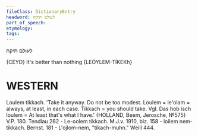 ```yaml
---
fileClass: DictionaryEntry
headword: לעולם תּיקח
part_of_speech: 
etymology: 
tags: 
---
```

לעולם תּיקח

{CEYD}
It's better than nothing {LEÓYLEM-TÍKEKh}

WESTERN
========

Loulem tikkach. 'Take it anyway. Do not be too modest. Loulem = le'olam = always, at least, in each case. Tikkach = you should take. Vgl. Das hob isch loulem = At least that's what I have.' {HOLLAND, Beem, Jerosche, №575}
V.P. 180.
Tendlau 282 - Le-oolem tikkach.
M.J.v. 1910, blz. 158 - loilem nem-tikkach.
Bernst. 181 - L'ojlom-nem, "tikach-muhn."
Weill 444.